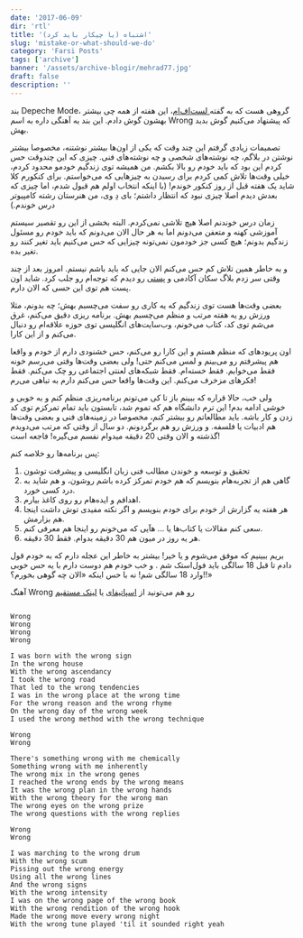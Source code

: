 ```yaml
---
date: '2017-06-09'
dir: 'rtl'
title: 'اشتباه (یا چیکار باید کرد)'
slug: 'mistake-or-what-should-we-do'
category: 'Farsi Posts'
tags: ['archive']
banner: '/assets/archive-blogir/mehrad77.jpg'
draft: false
description: ''
---
```


بند Depeche Mode، گروهی هست که به گفته[ لست‌اف‌ام](https://last.fm/user/mehrad77)، این هفته از همه چی بیشتر بهشون گوش دادم. این بند یه آهنگی داره به اسم Wrong که پیشنهاد می‌کنیم گوش بدید بهش.

تصمیمات زیادی گرفتم این چند وقت که یکی از اون‌ها بیشتر نوشتنه، مخصوصا بیشتر نوشتن در بلاگم، چه نوشته‌های شخصی و چه نوشته‌های فنی. چیزی که این چندوقت حس کردم این بود که باید خودم رو بالا بکشم. من همیشه توی زندگیم خودمو محدود کردم، خیلی وقت‌ها تلاش کمی کردم برای رسیدن به چیزهایی که می‌‌خواستم. برای کنکورم کلا شاید یک هفته قبل از روز کنکور خوندم! (با اینکه انتخاب اولم هم قبول شدم،‌ اما چیزی که بعدش دیدم اصلا چیزی نبود که انتظار داشتم؛ بای دِ وی، من هنرستان رشته کامپیوتر درس خوندم.)

زمان درس خوندنم اصلا هیچ تلاشی نمی‌کردم. البته بخشی از این رو تقصیر سیستم آموزشی کهنه و متعفن می‌دونم اما به هر حال الان می‌دونم که باید خودم رو مسئول زندگیم بدونم؛‌ هیچ کسی جز خودمون نمی‌تونه چیزایی که حس می‌کنیم باید تغیر کنند رو تغیر بده.

و به خاطر همین تلاش کم حس می‌کنم الان جایی که باید باشم نیستم. امروز بعد از چند وقتی سر زدم بلاگ سکان آکادمی و [پستی](https://sokanacademy.com/blog/867/%D8%A2%DB%8C%D8%A7-%D8%A8%D8%A7-%D9%BE%DB%8C%D8%B1%D9%88%DB%8C-%D8%A7%D8%B2-%D8%AD%D8%AF%DB%8C%D8%AB-%D8%AE%DB%8C%D8%B1-%D8%A7%D9%84%D8%A7%D9%85%D9%88%D8%B1-%D8%A7%D9%88%D8%B3%D8%B7%D9%87%D8%A7-%D9%85%DB%8C-%D8%AA%D9%88%D8%A7%D9%86-%D8%A8%D9%87-%DB%8C%DA%A9-%D8%A8%D8%B1%D9%86%D8%A7%D9%85%D9%87-%D9%86%D9%88%DB%8C%D8%B3-%D9%85%D9%88%D9%81%D9%82-%D9%85%D8%A8%D8%AF%D9%84-%D8%B4%D8%AF) رو دیدم که توجه‌ام رو جلب کرد. شاید اون پست هم توی این حسی که الان دارم.

بعضی وقت‌ها هست توی زندگیم که یه کاری رو سفت می‌چسبم بهش؛‌ چه بدونم، مثلا ورزش رو یه هفته مرتب و منظم می‌چسبم بهش. برنامه ریزی دقیق می‌‌کنم، غرق می‌شم توی کد، کتاب می‌خونم، وب‌سایت‌های انگلیسی توی حوزه علاقه‌ام رو دنبال می‌کنم و از این کارا.

اون پریودهای که منظم هستم و این کارا رو می‌کنم، حس خشنودی دارم از خودم و واقعا هم پیشرفتم رو می‌بینم و لمس می‌کنم حتی! ولی بعضی وقت‌ها وقتی می‌رسم خونه فقط می‌خوابم. فقط خسته‌ام. فقط شبکه‌های لعنتی اجتماعی رو چک می‌کنم. فقط فکرهای مزخرف می‌کنم. این وقت‌ها واقعا حس می‌کنم دارم به تباهی می‌رم!

ولی خب، حالا قراره که ببینم باز تا کی می‌تونم برنامه‌ریزی منظم کنم و به خوبی و خوشی ادامه بدم! این ترم دانشگاه هم که تموم شد، تابستون باید تمام تمرکزم توی کد زدن و کار باشه. باید مطالعاتم رو بیشتر کنم، مخصوصا در زمینه‌های فنی و بعضی وقت‌ها هم ادبیات یا فلسفه. و ورزش رو هم برگردونم. دو سال از وقتی که مرتب می‌دویدم گذشته و الان وقتی 20 دقیقه میدوام نفسم می‌گیره! فاجعه است!

پس برنامه‌ها رو خلاصه کنم:

1.  تحقیق و توسعه و خوندن مطالب فنی زبان انگلیسی و پیشرفت توشون
2.  گاهی هم از تجربه‌هام بنویسم که هم خودم تمرکز کرده باشم روشون، و هم شاید به درد کسی خورد.
3.  اهدافم و ایده‌هام رو روی کاغذ بیارم.
4.  هر هفته یه گزارش از خودم برای خودم بنویسم و اگر نکته مفیدی توش داشت اینجا هم بزارمش.
5.  سعی کنم مقالات یا کتاب‌ها یا ... هآیی که می‌خونم رو اینجا هم معرفی کنم.
6.  هر یه روز در میون هم 30 دقیقه بدوام. فقط 30 دقیقه.

بریم ببینیم که موفق می‌شوم و یا خیر! بیشتر به خاطر این عجله دارم که به خودم قول دادم تا قبل 18 سالگی باید فول‌استک شم . و خب خودم هم دوست دارم با یه حس خوبی وارد 18 سالگی شم!‌ نه با حس اینکه «الان چه گوهی بخورم؟!!»

آهنگ Wrong رو هم می‌تونید از [اسپاتیفای](https://open.spotify.com/track/3Y8pg3FF5FivDAboCKnGOP) یا [لینک مستقیم](http://bayanbox.ir/download/3887807155324847780/Wrong.mp3)

```

Wrong
Wrong
Wrong
Wrong

I was born with the wrong sign
In the wrong house
With the wrong ascendancy
I took the wrong road
That led to the wrong tendencies
I was in the wrong place at the wrong time
For the wrong reason and the wrong rhyme
On the wrong day of the wrong week
I used the wrong method with the wrong technique

Wrong
Wrong

There's something wrong with me chemically
Something wrong with me inherently
The wrong mix in the wrong genes
I reached the wrong ends by the wrong means
It was the wrong plan in the wrong hands
With the wrong theory for the wrong man
The wrong eyes on the wrong prize
The wrong questions with the wrong replies

Wrong
Wrong

I was marching to the wrong drum
With the wrong scum
Pissing out the wrong energy
Using all the wrong lines
And the wrong signs
With the wrong intensity
I was on the wrong page of the wrong book
With the wrong rendition of the wrong hook
Made the wrong move every wrong night
With the wrong tune played 'til it sounded right yeah

```
